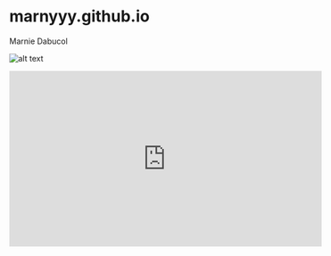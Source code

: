 # marnyyy.github.io
Marnie Dabucol

![alt text](https://wallpaperaccess.com/full/2931305.jpg)

<iframe width="560" height="315" src="https://www.youtube.com/embed/1wjTq6cFJmk" title="YouTube video player" frameborder="0" allow="accelerometer; autoplay; clipboard-write; encrypted-media; gyroscope; picture-in-picture; web-share" allowfullscreen></iframe>
